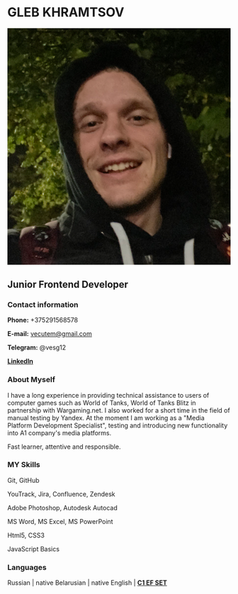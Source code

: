 # GLEB KHRAMTSOV

![myphoto](myphoto.png "my photo")

## Junior Frontend Developer

### Contact information

**Phone:** +375291568578

**E-mail:** vecutem@gmail.com

**Telegram:** @vesg12

[**LinkedIn**](https://www.linkedin.com/in/gleb-khramtsov-95b794238/)

### About Myself

I have a long experience in providing technical assistance to users of computer games such as World of Tanks, World of Tanks Blitz in partnership with Wargaming.net. I also worked for a short time in the field of manual testing by Yandex. At the moment I am working as a "Media Platform Development Specialist", testing and introducing new functionality into A1 company's media platforms.

Fast learner, attentive and responsible.

### MY Skills

Git, GitHub

YouTrack, Jira, Confluence, Zendesk

Adobe Photoshop, Autodesk Autocad

MS Word, MS Excel, MS PowerPoint

Html5, CSS3

JavaScript Basics

### Languages

Russian       |   native 
Belarusian    |   native
English       |   [**C1 EF SET**](https://www.efset.org/cert/oFYArN)